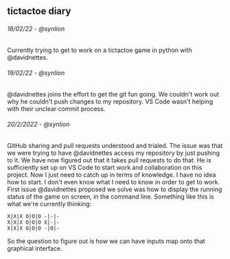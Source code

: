 ## tictactoe diary

###### 18/02/22 - @synlion
Currently trying to get to work on a tictactoe game in python with @davidnettes.

###### 19/02/22 - @synlion
@davidnettes joins the effort to get the git fun going.
We couldn't work out why he couldn't push changes to my repository. VS Code wasn't helping with their unclear commit process. 

###### 20/2/2022 - @synlion
GitHub sharing and pull requests understood and trialed. The issue was that we were trying to have @davidnettes access my repository by just pushing to it. We have now figured out that it takes pull requests to do that. He is sufficiently set up on VS Code to start work and collaboration on this project. Now I just need to catch up in terms of knowledge. I have no idea how to start. I don't even know what I need to know in order to get to work. First issue @davidnettes proposed we solve was how to display the running status of the game on screen, in the command line. Something like this is what we're currently thinking:
``` 
X|X|X O|O|O -|-|-
X|X|X O|O|O X|-|-
X|X|X O|O|O -|O|-
``` 
So the question to figure out is how we can have inputs map onto that graphical interface. 
